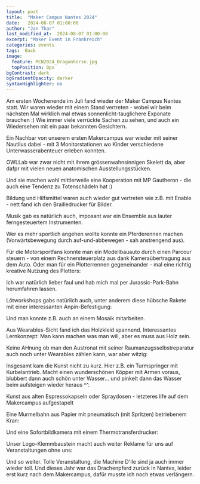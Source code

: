 ```yaml
---
layout: post
title:  "Maker Campus Nantes 2024"
date:   2024-08-07 01:00:00
author: "Jan Thar"
last_modified_at:  2024-08-07 01:00:00
excerpt: "Maker Event in Frankreich"
categories: events
tags:  Back
image:
  feature: MCN2024_Dragonhorse.jpg
  topPosition: 0px
bgContrast: dark
bgGradientOpacity: darker
syntaxHighlighter: no
---
```

Am ersten Wochenende im Juli fand wieder der Maker Campus Nantes statt.
Wir waren wieder mit einem Stand vertreten - wobei wir beim nächsten Mal wirklich mal etwas sonnenlicht-tauglichere Exponate brauchen :)
Wie immer viele verrückte Sachen zu sehen, und auch ein Wiedersehen mit ein paar bekannten Gesichtern.

Ein Nachbar von unserem ersten Makercampus war wieder mit seiner Nautilus dabei - mit 3 Monitorstationen wo Kinder verschiedene Unterwasserabenteuer erleben konnten.
<div class="img img--fullContainer img--14xLeading" style="background-image: url({{ site.baseurl_posts_img }}MCN2024_Nautilus.jpeg);"></div>

OWLLab war zwar nicht mit ihrem grössenwahnsinnigen Skelett da, aber dafpr mit vielen neuen anatomischen Ausstellungsstücken.
<div class="img img--fullContainer img--14xLeading" style="background-image: url({{ site.baseurl_posts_img }}MCN2024_Owlab.jpeg);"></div>

Und sie machen wohl mittlerweile eine Kooperation mit MP Gautheron - die auch eine Tendenz zu Totenschädeln hat :)
<div class="img img--fullContainer img--14xLeading" style="background-image: url({{ site.baseurl_posts_img }}MCN2024_Gautheron.jpeg);"></div>

Bildung und Hilfsmittel waren auch wieder gut vertreten wie z.B. mit Enable - nett fand ich den Brailledrucker für Bilder.
<div class="img img--fullContainer img--14xLeading" style="background-image: url({{ site.baseurl_posts_img }}MCN2024_Braille.jpeg);"></div>

Musik gab es natürlich auch, imposant war ein Ensemble aus lauter ferngesteuertem Instrumenten.
<div class="img img--fullContainer img--14xLeading" style="background-image: url({{ site.baseurl_posts_img }}MCN2024_Musik.jpeg);"></div>

Wer es mehr sportlich angehen wollte konnte ein Pferderennen machen (Vorwärtsbewegung durch auf-und-abbewegen - sah anstrengend aus).
<div class="img img--fullContainer img--14xLeading" style="background-image: url({{ site.baseurl_posts_img }}MCN2024_Horse.jpeg);"></div>

Für die Motorsportfans konnte man ein Modellbauauto durch einen Parcour steuern - von einem Rechnersteuerplatz aus dank Kameraübertragung aus dem Auto.
Oder man für ein Plotterrennen gegeneinander - mal eine richtig kreative Nutzung des Plotters:
<div class="img img--fullContainer img--14xLeading" style="background-image: url({{ site.baseurl_posts_img }}MCN2024_Race.jpeg);"></div>

Ich war natürlich lieber faul und hab mich mal per Jurassic-Park-Bahn herumfahren lassen.
<div class="img img--fullContainer img--14xLeading" style="background-image: url({{ site.baseurl_posts_img }}MCN2024_Train.jpeg);"></div>

Lötworkshops gabs natürlich auch, unter anderem diese hübsche Rakete mit einer interessanten Anpin-Befestigung:
<div class="img img--fullContainer img--14xLeading" style="background-image: url({{ site.baseurl_posts_img }}MCN2024_Rocket.jpeg);"></div>

Und man konnte z.B. auch an einem Mosaik mitarbeiten.
<div class="img img--fullContainer img--14xLeading" style="background-image: url({{ site.baseurl_posts_img }}MCN2024_Mosaik.jpeg);"></div>

Aus Wearables-Sicht fand ich das Holzkleid spannend. Interessantes Lernkonzept: Man kann machen was man will, aber es muss aus Holz sein.
<div class="img img--fullContainer img--14xLeading" style="background-image: url({{ site.baseurl_posts_img }}MCN2024_Dress.jpeg);"></div>

Keine AHnung ob man den Austronat mit seiner Raumanzugsselbstreparatur auch noch unter Wearables zählen kann, war aber witzig:
<div class="img img--fullContainer img--14xLeading" style="background-image: url({{ site.baseurl_posts_img }}MCN2024_Astronaut.jpeg);"></div>

Insgesamt kam die Kunst nicht zu kurz. Hier z.B. ein Turmspringer mit Kurbelantrieb. 
Macht einen wunderschönen Köpper mit Armen voraus, blubbert dann auch schön unter Wasser... und pinkelt dann das Wasser beim aufsteigen wieder heraus ^^.
<div class="img img--fullContainer img--14xLeading" style="background-image: url({{ site.baseurl_posts_img }}MCN2024_Diver.jpeg);"></div>

Kunst aus alten Espressokapseln oder Spraydosen - letzteres life auf dem Makercampus aufgestapelt
<div class="img img--fullContainer img--14xLeading" style="background-image: url({{ site.baseurl_posts_img }}MCN2024_RecycleArt.jpeg);"></div>

Eine Murmelbahn aus Papier mit pneumatisch (mit Spritzen) betriebenem Kran:
<div class="img img--fullContainer img--14xLeading" style="background-image: url({{ site.baseurl_posts_img }}MCN2024_Paper.jpeg);"></div>

Und eine Sofortbildkamera mit einem Thermotransferdrucker:
<div class="img img--fullContainer img--14xLeading" style="background-image: url({{ site.baseurl_posts_img }}MCN2024_Thermocam.jpeg);"></div>

Unser Logo-Klemmbaustein macht auch weiter Reklame für uns auf Veranstaltungen ohne uns:
<div class="img img--fullContainer img--14xLeading" style="background-image: url({{ site.baseurl_posts_img }}MCN2024_Lego.jpeg);"></div>

Und so weiter. Tolle Veranstaltung, die Machine D'Ile sind ja auch immer wieder toll. 
Und dieses Jahr war das Drachenpferd zurück in Nantes, leider erst kurz nach dem Makercampus, dafür musste ich noch etwas verlängern.
